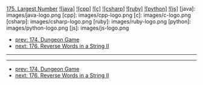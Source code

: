 [175. Largest Number](https://leetcode.com/problems/largest-number/)
[![java]](https://github.com/leetcode-study-group/leetcode-java-solutions/blob/master/175-largest-number.md)
[![cpp]](https://github.com/leetcode-study-group/leetcode-cpp-solutions/blob/master/175-largest-number.md)
[![c]](https://github.com/leetcode-study-group/leetcode-c-solutions/blob/master/175-largest-number.md)
[![csharp]](https://github.com/leetcode-study-group/leetcode-csharp-solutions/blob/master/175-largest-number.md)
[![ruby]](https://github.com/leetcode-study-group/leetcode-ruby-solutions/blob/master/175-largest-number.md)
[![python]](https://github.com/leetcode-study-group/leetcode-python-solutions/blob/master/175-largest-number.md)
[![js]](https://github.com/leetcode-study-group/leetcode-js-solutions/blob/master/175-largest-number.md)
[java]: images/java-logo.png
[cpp]: images/cpp-logo.png
[c]: images/c-logo.png
[csharp]: images/csharp-logo.png
[ruby]: images/ruby-logo.png
[python]: images/python-logo.png
[js]: images/js-logo.png

- [prev: 174. Dungeon Game](174-dungeon-game.md)
- [next: 176. Reverse Words in a String II](176-reverse-words-in-a-string-ii.md)

---


---

- [prev: 174. Dungeon Game](174-dungeon-game.md)
- [next: 176. Reverse Words in a String II](176-reverse-words-in-a-string-ii.md)
